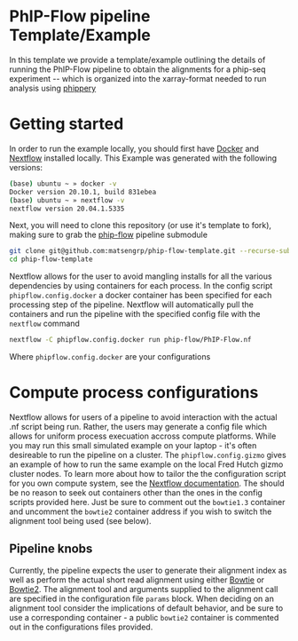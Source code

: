 # PhIP-Flow pipeline Template/Example

In this template we provide a template/example outlining the details of running the PhIP-Flow pipeline to obtain the alignments for a phip-seq experiment -- which is organized into the xarray-format needed to run analysis using [phippery](https://github.com/matsengrp/phippery)

# Getting started

In order to run the example locally, you should first have [Docker](https://www.docker.com/products/docker-desktop) and [Nextflow](https://www.nextflow.io/docs/latest/getstarted.html) installed locally. This Example was generated with the following versions:

```bash
(base) ubuntu ~ » docker -v
Docker version 20.10.1, build 831ebea
(base) ubuntu ~ » nextflow -v
nextflow version 20.04.1.5335
```

Next, you will need to clone this repository (or use it's template to fork), making sure to grab the [phip-flow](https://github.com/matsengrp/phippery) pipeline submodule 

```bash
git clone git@github.com:matsengrp/phip-flow-template.git --recurse-submodules
cd phip-flow-template
``` 

Nextflow allows for the user to avoid mangling installs for all the various dependencies by using containers for each process. In the config script `phipflow.config.docker` a docker container has been specified for each processing step of the pipeline. Nextflow will automatically pull the containers and run the pipeline with the specified config file with the `nextflow` command

```bash
nextflow -C phipflow.config.docker run phip-flow/PhIP-Flow.nf
```

Where `phipflow.config.docker` are your configurations

# Compute process configurations

Nextflow allows for users of a pipeline to avoid interaction with the actual .nf script being run. Rather, the users may generate a config file which allows for uniform process execuation accross compute platforms. While you may run this small simulated example on your laptop - it's often desireable to run the pipeline on a cluster. The `phipflow.config.gizmo` gives an example of how to run the same example on the local Fred Hutch gizmo cluster nodes. To learn more about how to tailor the the configuration script for you own compute system, see the [Nextflow documentation](https://www.nextflow.io/docs/latest/config.html). The should be no reason to seek out containers other than the ones in the config scripts provided here. Just be sure to comment out the `bowtie1.3` container and uncomment the `bowtie2` container address if you wish to switch the alignment tool being used (see below).

## Pipeline knobs

Currently, the pipeline expects the user to generate their alignment index as well as perform the actual short read alignment using either [Bowtie](http://bowtie-bio.sourceforge.net/index.shtml) or [Bowtie2](http://bowtie-bio.sourceforge.net/bowtie2/index.shtml). The alignment tool and arguments supplied to the alignment call are specified in the configuration file `params` block. When deciding on an alignment tool consider the implications of default behavior, and be sure to use a corresponding container - a public `bowtie2` container is commented out in the configurations files provided.


